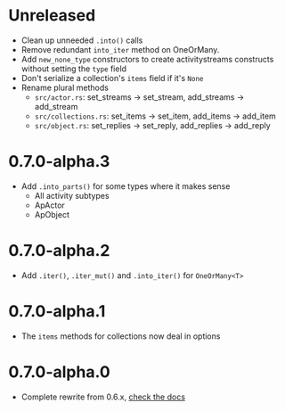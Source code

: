 # Unreleased
- Clean up unneeded `.into()` calls
- Remove redundant `into_iter` method on OneOrMany.
- Add `new_none_type` constructors to create activitystreams constructs without setting the `type`
    field
- Don't serialize a collection's `items` field if it's `None`
- Rename plural methods
    - `src/actor.rs`: set_streams -> set_stream, add_streams -> add_stream
    - `src/collections.rs`: set_items -> set_item, add_items -> add_item
    - `src/object.rs`: set_replies -> set_reply, add_replies -> add_reply

# 0.7.0-alpha.3
- Add `.into_parts()` for some types where it makes sense
    - All activity subtypes
    - ApActor
    - ApObject

# 0.7.0-alpha.2
- Add `.iter()`, `.iter_mut()` and `.into_iter()` for `OneOrMany<T>`

# 0.7.0-alpha.1
- The `items` methods for collections now deal in options

# 0.7.0-alpha.0
- Complete rewrite from 0.6.x, [check the docs](https://docs.rs/activitystreams)
